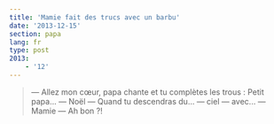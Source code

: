 ```yaml
---
title: 'Mamie fait des trucs avec un barbu'
date: '2013-12-15'
section: papa
lang: fr
type: post
2013:
    - '12'
---
```


> — Allez mon cœur, papa chante et tu complètes les trous : Petit papa...
> — Noël 
> — Quand tu descendras du...
> — ciel
> — avec...
> — Mamie
> — Ah bon ?!

